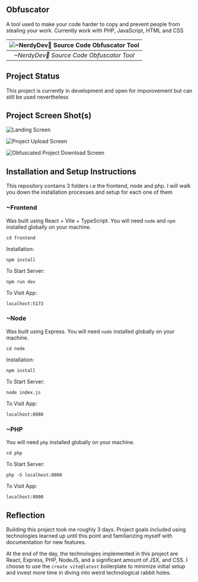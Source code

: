 ## Obfuscator

A tool used to make your code harder to copy and prevent people from stealing your work. Currently work with PHP, JavaScript, HTML and CSS

| ![~NerdyDev🥀 Source Code Obfuscator Tool](https://github.com/iamthe-nerdyDev/NerdyDev-Obfuscator/assets/141498118/d90fc94d-0754-4518-a986-f86bb30a2de1) | 
|:--:| 
| *~NerdyDev🥀 Source Code Obfuscator Tool* |

## Project Status

This project is currently in development and open for imporovement but can still be used nevertheless

## Project Screen Shot(s)

![Landing Screen](https://github.com/iamthe-nerdyDev/NerdyDev-Obfuscator/assets/141498118/bb88c808-941c-4fce-a430-401c8e0cdfa4)


![Project Upload Screen](https://github.com/iamthe-nerdyDev/NerdyDev-Obfuscator/assets/141498118/ccd9d9ce-1540-47bb-9148-42cb3ba74790)


![Obfuscated Project Download Screen](https://github.com/iamthe-nerdyDev/NerdyDev-Obfuscator/assets/141498118/9a47288c-8170-4ef2-bc67-b722adb7cc99)


## Installation and Setup Instructions

This repository contains 3 folders i.e the frontend, node and php. I will walk you down the installation processes and setup for each one of them

### ~Frontend

Was built using React + Vite + TypeScript. You will need `node` and `npm` installed globally on your machine.  

`cd frontend` 

Installation:

`npm install`  

To Start Server:

`npm run dev`  

To Visit App:

`localhost:5173`  

### ~Node

Was built using Express. You will need `node` installed globally on your machine.  

`cd node` 

Installation:

`npm install`  

To Start Server:

`node index.js`  

To Visit App:

`localhost:8080`  

### ~PHP

You will need `php` installed globally on your machine.  

`cd php` 

To Start Server:

`php -S localhost:8000`  

To Visit App:

`localhost:8000`  

## Reflection

Building this project took me roughly 3 days. Project goals included using technologies learned up until this point and familiarizing myself with documentation for new features. 

At the end of the day, the technologies implemented in this project are React, Express, PHP, NodeJS, and a significant amount of JSX, and CSS. I choose to use the `create vite@latest` boilerplate to minimize initial setup and invest more time in diving into weird technological rabbit holes.
